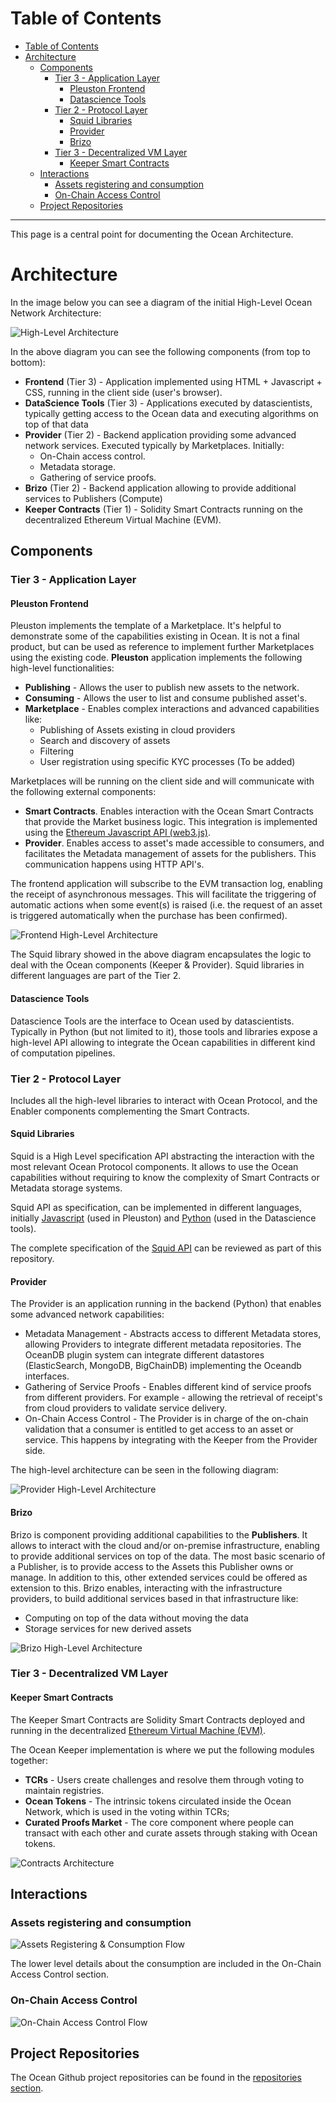 
Table of Contents
=================

   * [Table of Contents](#table-of-contents)
   * [Architecture](#architecture)
      * [Components](#components)
         * [Tier 3 - Application Layer](#tier-3---application-layer)
            * [Pleuston Frontend](#pleuston-frontend)
            * [Datascience Tools](#datascience-tools)
         * [Tier 2 - Protocol Layer](#tier-2---protocol-layer)
            * [Squid Libraries](#squid-libraries)
            * [Provider](#provider)
            * [Brizo](#brizo)
         * [Tier 3 - Decentralized VM Layer](#tier-3---decentralized-vm-layer)
            * [Keeper Smart Contracts](#keeper-smart-contracts)
      * [Interactions](#interactions)
         * [Assets registering and consumption](#assets-registering-and-consumption)
         * [On-Chain Access Control](#on-chain-access-control)
      * [Project Repositories](#project-repositories)



---


This page is a central point for documenting the Ocean Architecture.

# Architecture

In the image below you can see a diagram of the initial High-Level Ocean Network Architecture:

![High-Level Architecture](architecture/img/high-level-architecture.png)

In the above diagram you can see the following components (from top to bottom):


- **Frontend** (Tier 3) - Application implemented using HTML + Javascript + CSS, running in the client side (user's browser).
- **DataScience Tools** (Tier 3) - Applications executed by datascientists, typically getting access to the Ocean data and executing algorithms on top of that data
- **Provider** (Tier 2) - Backend application providing some advanced network services. Executed typically by Marketplaces. Initially:
  - On-Chain access control.
  - Metadata storage.
  - Gathering of service proofs.
- **Brizo** (Tier 2) - Backend application allowing to provide additional services to Publishers (Compute)
- **Keeper Contracts** (Tier 1) - Solidity Smart Contracts running on the decentralized Ethereum Virtual Machine (EVM).


## Components

### Tier 3 - Application Layer

#### Pleuston Frontend

Pleuston implements the template of a Marketplace. It's helpful to demonstrate some of the capabilities existing in Ocean.
It is not a final product, but can be used as reference to implement further Marketplaces using the existing code.
**Pleuston** application implements the following high-level functionalities:

- **Publishing** - Allows the user to publish new assets to the network.
- **Consuming** - Allows the user to list and consume published asset's.
- **Marketplace** - Enables complex interactions and advanced capabilities like:
  - Publishing of Assets existing in cloud providers
  - Search and discovery of assets
  - Filtering
  - User registration using specific KYC processes (To be added)

Marketplaces will be running on the client side and will communicate with the following external components:

 - **Smart Contracts**. Enables interaction with the Ocean Smart Contracts that provide the Market business logic. This integration is implemented using the [Ethereum Javascript API (web3.js)](https://github.com/ethereum/web3.js/).
 - **Provider**. Enables access to asset's made accessible to consumers, and facilitates the Metadata management of assets for the publishers. This communication happens using HTTP API's.

The frontend application will subscribe to the EVM transaction log, enabling the receipt of asynchronous messages. This will facilitate the triggering of automatic actions when some event(s) is raised (i.e. the request of an asset is triggered automatically when the purchase has been confirmed).

![Frontend High-Level Architecture](architecture/img/frontend-hl-arch.png)

The Squid library showed in the above diagram encapsulates the logic to deal with the Ocean components (Keeper & Provider). Squid libraries in different languages are part of the Tier 2.

#### Datascience Tools

Datascience Tools are the interface to Ocean used by datascientists. Typically in Python (but not limited to it),
those tools and libraries expose a high-level API allowing to integrate the Ocean capabilities in different kind of computation pipelines.


### Tier 2 - Protocol Layer

Includes all the high-level libraries to interact with Ocean Protocol, and the Enabler components complementing the Smart Contracts.

#### Squid Libraries

Squid is a High Level specification API abstracting the interaction with the most relevant Ocean Protocol components.
It allows to use the Ocean capabilities without requiring to know the complexity of Smart Contracts or Metadata storage systems.

Squid API as specification, can be implemented in different languages, initially [Javascript](https://github.com/oceanprotocol/squid-js) (used in Pleuston) and [Python](https://github.com/oceanprotocol/squid-py) (used in the Datascience tools).

The complete specification of the [Squid API](architecture/squid.md) can be reviewed as part of this repository.


#### Provider

The Provider is an application running in the backend (Python) that enables some advanced network capabilities:

- Metadata Management - Abstracts access to different Metadata stores, allowing Providers to integrate different metadata repositories. The OceanDB plugin system can integrate different datastores (ElasticSearch, MongoDB, BigChainDB) implementing the Oceandb interfaces.
- Gathering of Service Proofs - Enables different kind of service proofs from different providers. For example - allowing the retrieval of receipt's from cloud providers to validate service delivery.
- On-Chain Access Control - The Provider is in charge of the on-chain validation that a consumer is entitled to get access to an asset or service. This happens by integrating with the Keeper from the Provider side.

The high-level architecture can be seen in the following diagram:

![Provider High-Level Architecture](architecture/img/provider-hl-arch.png)

#### Brizo

Brizo is component providing additional capabilities to the **Publishers**. It allows to interact with the cloud and/or on-premise infrastructure, enabling to provide additional services on top of the data.
The most basic scenario of a Publisher, is to provide access to the Assets this Publisher owns or manage. In addition to this, other extended services could be offered as extension to this.
Brizo enables, interacting with the infrastructure providers, to build additional services based in that infrastructure like:

* Computing on top of the data without moving the data
* Storage services for new derived assets

![Brizo High-Level Architecture](architecture/img/brizo-hl-arch.png)


### Tier 3 - Decentralized VM Layer

#### Keeper Smart Contracts

The Keeper Smart Contracts are Solidity Smart Contracts deployed and running in the decentralized [Ethereum Virtual Machine (EVM)](https://github.com/ethereum/wiki/wiki/Ethereum-introduction#about-ethereum).

The Ocean Keeper implementation is where we put the following modules together:

- **TCRs** - Users create challenges and resolve them through voting to maintain registries.
- **Ocean Tokens** - The intrinsic tokens circulated inside the Ocean Network, which is used in the voting within TCRs;
- **Curated Proofs Market** - The core component where people can transact with each other and curate assets through staking with Ocean tokens.

![Contracts Architecture](architecture/img/contracts-structure.jpg)




## Interactions

### Assets registering and consumption

![Assets Registering & Consumption Flow](architecture/img/assets-registering.png)

The lower level details about the consumption are included in the On-Chain Access Control section.

### On-Chain Access Control

![On-Chain Access Control Flow](architecture/img/onchain-acl.png)

## Project Repositories

The Ocean Github project repositories can be found in the [repositories section](architecture/repos.md).


